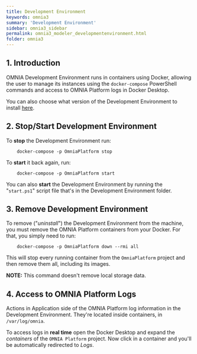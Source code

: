 ```yaml
---
title: Development Environment
keywords: omnia3
summary: 'Development Environment'
sidebar: omnia3_sidebar
permalink: omnia3_modeler_developmentenvironment.html
folder: omnia3
---
```


## 1. Introduction

OMNIA Development Environment runs in containers using Docker, allowing the user to manage its instances using the `docker-compose` PowerShell commands and access to OMNIA Platform logs in Docker Desktop.

You can also choose what version of the Development Environment to install [here](/omnia3_downloads.html#development-environment).

## 2. Stop/Start Development Environment

To **stop** the Development Environment run:

```
    docker-compose -p OmniaPlatform stop
```

To **start** it back again, run:

```
    docker-compose -p OmniaPlatform start
```

You can also **start** the Development Environment by running the "`start.ps1`" script file that's in the Development Environment folder.

## 3. Remove Development Environment

To remove ("_uninstall_") the Development Environment from the machine, you must remove the OMNIA Platform containers from your Docker. For that, you simply need to run:

```
    docker-compose -p OmniaPlatform down --rmi all
```

This will stop every running container from the `OmniaPlatform` project and then remove them all, including its images.

**NOTE:** This command doesn't remove local storage data.

## 4. Access to OMNIA Platform Logs

Actions in Application side of the OMNIA Platform log information in the Development Environment. They're located inside containers, in `/var/log/omnia`.

To access logs in **real time** open the Docker Desktop and expand the _containers_ of the `OMNIA Platform` project. Now click in a container and you'll be automatically redirected to _Logs_.